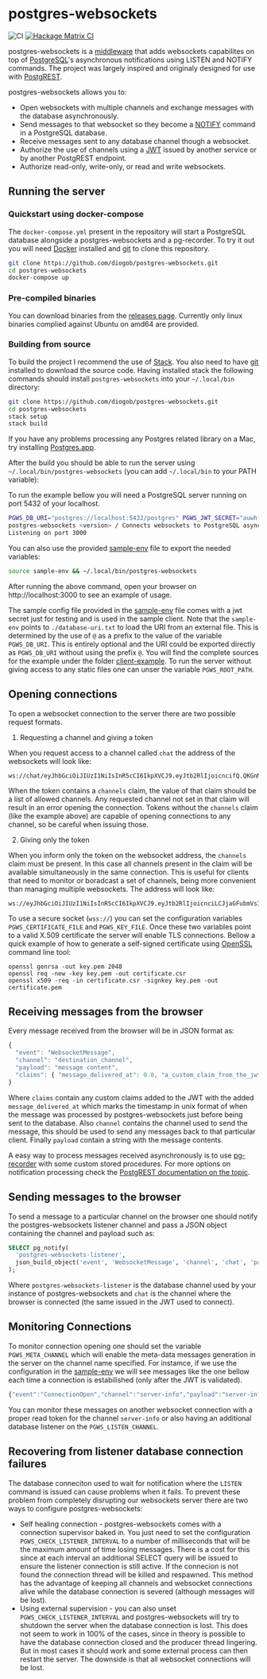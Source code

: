 # postgres-websockets

![CI](https://github.com/diogob/postgres-websockets/actions/workflows/ci.yml/badge.svg)
[![Hackage Matrix CI](https://matrix.hackage.haskell.org/api/v2/packages/postgres-websockets/badge)](https://matrix.hackage.haskell.org/package/postgres-websockets)


postgres-websockets is a [middleware](https://hackage.haskell.org/package/wai) that adds websockets capabilites on top of [PostgreSQL](https://www.postgresql.org)'s asynchronous notifications using LISTEN and NOTIFY commands.
The project was largely inspired and originaly designed for use with [PostgREST](https://github.com/begriffs/postgrest).

postgres-websockets allows you to:
 * Open websockets with multiple channels and exchange messages with the database asynchronously.
 * Send messages to that websocket so they become a [NOTIFY](https://www.postgresql.org/docs/current/static/sql-notify.html) command in a PostgreSQL database.
 * Receive messages sent to any database channel though a websocket.
 * Authorize the use of channels using a [JWT](https://jwt.io) issued by another service or by another PostgREST endpoint.
 * Authorize read-only, write-only, or read and write websockets.

## Running the server

### Quickstart using docker-compose
The `docker-compose.yml` present in the repository will start a PostgreSQL database alongside a postgres-websockets and a pg-recorder.
To try it out you will need [Docker](https://www.docker.com/) installed and [git](https://git-scm.com) to clone this repository.

```bash
git clone https://github.com/diogob/postgres-websockets.git
cd postgres-websockets
docker-compose up
```

### Pre-compiled binaries

You can download binaries from the [releases page](./releases). Currently only linux binaries complied against Ubuntu on amd64 are provided.

### Building from source
To build the project I recommend the use of [Stack](http://docs.haskellstack.org/en/stable/README/).
You also need to have [git](https://git-scm.com) installed to download the source code.
Having installed stack the following commands should install `postgres-websockets` into your `~/.local/bin` directory:

```bash
git clone https://github.com/diogob/postgres-websockets.git
cd postgres-websockets
stack setup
stack build
```

If you have any problems processing any Postgres related library on a Mac, try installing [Postgres.app](http://postgresapp.com/).

After the build you should be able to run the server using `~/.local/bin/postgres-websockets` (you can add `~/.local/bin` to your PATH variable):

To run the example bellow you will need a PostgreSQL server running on port 5432 of your localhost.
```bash
PGWS_DB_URI="postgres://localhost:5432/postgres" PGWS_JWT_SECRET="auwhfdnskjhewfi34uwehdlaehsfkuaeiskjnfduierhfsiweskjcnzeiluwhskdewishdnpwe" ~/.local/bin/postgres-websockets
postgres-websockets <version> / Connects websockets to PostgreSQL asynchronous notifications.
Listening on port 3000
```

 You can also use the provided [sample-env](./sample-env) file to export the needed variables:
```bash
source sample-env && ~/.local/bin/postgres-websockets
```
After running the above command, open your browser on http://localhost:3000 to see an example of usage.

The sample config file provided in the [sample-env](https://github.com/diogob/postgres-websockets/tree/master/sample-env) file comes with a jwt secret just for testing and is used in the sample client.
Note that the `sample-env` points to `./database-uri.txt` to load the URI from an external file. This is determined by the use of `@` as a prefix to the value of the variable `PGWS_DB_URI`. 
This is entirely optional and the URI could be exported directly as `PGWS_DB_URI` without using the prefix `@`.
You will find the complete sources for the example under the folder [client-example](https://github.com/diogob/postgres-websockets/tree/master/client-example).
To run the server without giving access to any static files one can unser the variable `PGWS_ROOT_PATH`.

## Opening connections

To open a websocket connection to the server there are two possible request formats.

1. Requesting a channel and giving a token

When you request access to a channel called `chat` the address of the websockets will look like:
```
ws://chat/eyJhbGciOiJIUzI1NiIsInR5cCI6IkpXVCJ9.eyJtb2RlIjoicncifQ.QKGnMJe41OFZcjz_qQSplmWAmVd_hmVjijKUNoJYpis
```
When the token contains a `channels` claim, the value of that claim should be a list of allowed channels.
Any requested channel not set in that claim will result in an error opening the connection. 
Tokens without the `channels` claim (like the example above) are capable of opening connections to any channel, so be careful when issuing those.


2. Giving only the token

When you inform only the token on the websocket address, the `channels` claim must be present.
In this case all channels present in the claim will be available simultaneously in the same connection.
This is useful for clients that need to monitor or boradcast a set of channels, being more convenient than managing multiple websockets.
The address will look like:
```
ws://eyJhbGciOiJIUzI1NiIsInR5cCI6IkpXVCJ9.eyJtb2RlIjoicnciLCJjaGFubmVsIjoiY2hhdCJ9.fEm6P7GHeJWZG8OtZhv3H0JdqPljE5dainvsoupM9pA
```

To use a secure socket (`wss://`) you can set the configuration variables `PGWS_CERTIFICATE_FILE` and `PGWS_KEY_FILE`. Once these two variables point to a valid X.509 certificate the server will enable TLS connections. Bellow a quick example of how to generate a self-signed certificate using [OpenSSL](https://www.openssl.org/) command line tool:

```
openssl genrsa -out key.pem 2048
openssl req -new -key key.pem -out certificate.csr
openssl x509 -req -in certificate.csr -signkey key.pem -out certificate.pem
```

## Receiving messages from the browser

Every message received from the browser will be in JSON format as:
```javascript
{
  "event": "WebsocketMessage",
  "channel": "destination_channel",
  "payload": "message content",
  "claims": { "message_delivered_at": 0.0, "a_custom_claim_from_the_jwt": "your_custom_value" }
}
```

Where `claims` contain any custom claims added to the JWT with the added `message_delivered_at` which marks the timestamp in unix format of when the message was processed by postgres-websockets just before being sent to the database.
Also `channel` contains the channel used to send the message, this should be used to send any messages back to that particular client.
Finally `payload` contain a string with the message contents.

A easy way to process messages received asynchronously is to use [pg-recorder](https://github.com/diogob/pg-recorder) with some custom stored procedures.
For more options on notification processing check the [PostgREST documentation on the topic](https://postgrest.com/en/v4.3/intro.html#external-notification).

## Sending messages to the browser

To send a message to a particular channel on the browser one should notify the postgres-websockets listener channel and pass a JSON object containing the channel and payload such as:
```sql
SELECT pg_notify(
  'postgres-websockets-listener',
  json_build_object('event', 'WebsocketMessage', 'channel', 'chat', 'payload', 'test')::text
);
```

Where `postgres-websockets-listener` is the database channel used by your instance of postgres-websockets and `chat` is the channel where the browser is connected (the same issued in the JWT used to connect).

## Monitoring Connections

To monitor connection opening one should set the variable `PGWS_META_CHANNEL` which will enable the meta-data messages generation in the server on the channel name specified.
For instamce, if we use the configuration in the [sample-env](./sample-env) we will see messages like the one bellow each time a connection is estabilished (only after the JWT is validated).

```javascript
{"event":"ConnectionOpen","channel":"server-info","payload":"server-info","claims":{"mode":"rw","message_delivered_at":1.602719440727465893e9}}
```

You can monitor these messages on another websocket connection with a proper read token for the channel `server-info` or also having an additional database listener on the `PGWS_LISTEN_CHANNEL`.

## Recovering from listener database connection failures

The database conneciton used to wait for notification where the `LISTEN` command is issued can cause problems when it fails. To prevent these problem from completely disrupting our websockets server there are two ways to configure postgres-websockets:

* Self healing connection - postgres-websockets comes with a connection supervisor baked in. You just need to set the configuration `PGWS_CHECK_LISTENER_INTERVAL` to a number of milliseconds that will be the maximum amount of time losing messages. There is a cost for this since at each interval an additional SELECT query will be issued to ensure the listener connection is still active. If the connecion is not found the connection thread will be killed and respawned. This method has the advantage of keeping all channels and websocket connections alive while the database connection is severed (although messages will be lost).
* Using external supervision - you can also unset `PGWS_CHECK_LISTENER_INTERVAL` and postgres-websockets will try to shutdown the server when the database connection is lost. This does not seem to work in 100% of the cases, since in theory is possible to have the database connection closed and the producer thread lingering. But in most cases it should work and some external process can then restart the server. The downside is that all websocket connections will be lost.